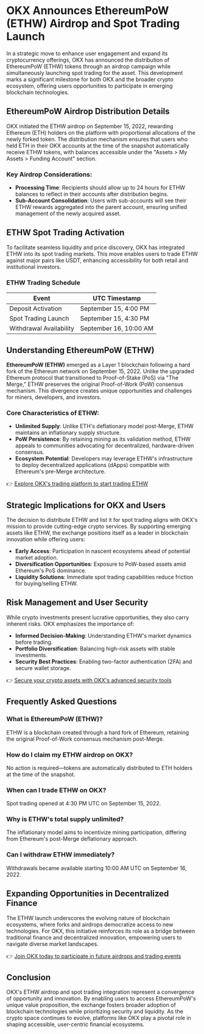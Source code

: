 # OKX Announces EthereumPoW (ETHW) Airdrop and Spot Trading Launch  

In a strategic move to enhance user engagement and expand its cryptocurrency offerings, OKX has announced the distribution of EthereumPoW (ETHW) tokens through an airdrop campaign while simultaneously launching spot trading for the asset. This development marks a significant milestone for both OKX and the broader crypto ecosystem, offering users opportunities to participate in emerging blockchain technologies.  

## EthereumPoW Airdrop Distribution Details  

OKX initiated the ETHW airdrop on September 15, 2022, rewarding Ethereum (ETH) holders on the platform with proportional allocations of the newly forked token. The distribution mechanism ensures that users who held ETH in their OKX accounts at the time of the snapshot automatically receive ETHW tokens, with balances accessible under the "Assets > My Assets > Funding Account" section.  

### Key Airdrop Considerations:  
- **Processing Time**: Recipients should allow up to 24 hours for ETHW balances to reflect in their accounts after distribution begins.  
- **Sub-Account Consolidation**: Users with sub-accounts will see their ETHW rewards aggregated into the parent account, ensuring unified management of the newly acquired asset.  

## ETHW Spot Trading Activation  

To facilitate seamless liquidity and price discovery, OKX has integrated ETHW into its spot trading markets. This move enables users to trade ETHW against major pairs like USDT, enhancing accessibility for both retail and institutional investors.  

### ETHW Trading Schedule  
| Event                     | UTC Timestamp               |  
|---------------------------|-----------------------------|  
| Deposit Activation         | September 15, 4:00 PM       |  
| Spot Trading Launch        | September 15, 4:30 PM       |  
| Withdrawal Availability    | September 16, 10:00 AM      |  

## Understanding EthereumPoW (ETHW)  

**EthereumPoW (ETHW)** emerged as a Layer 1 blockchain following a hard fork of the Ethereum network on September 15, 2022. Unlike the upgraded Ethereum protocol that transitioned to Proof-of-Stake (PoS) via "The Merge," ETHW preserves the original Proof-of-Work (PoW) consensus mechanism. This divergence creates unique opportunities and challenges for miners, developers, and investors.  

### Core Characteristics of ETHW:  
- **Unlimited Supply**: Unlike ETH's deflationary model post-Merge, ETHW maintains an inflationary supply structure.  
- **PoW Persistence**: By retaining mining as its validation method, ETHW appeals to communities advocating for decentralized, hardware-driven consensus.  
- **Ecosystem Potential**: Developers may leverage ETHW's infrastructure to deploy decentralized applications (dApps) compatible with Ethereum's pre-Merge architecture.  

👉 [Explore OKX's trading platform to start trading ETHW](https://bit.ly/okx-bonus)  

## Strategic Implications for OKX and Users  

The decision to distribute ETHW and list it for spot trading aligns with OKX's mission to provide cutting-edge crypto services. By supporting emerging assets like ETHW, the exchange positions itself as a leader in blockchain innovation while offering users:  
- **Early Access**: Participation in nascent ecosystems ahead of potential market adoption.  
- **Diversification Opportunities**: Exposure to PoW-based assets amid Ethereum's PoS dominance.  
- **Liquidity Solutions**: Immediate spot trading capabilities reduce friction for buying/selling ETHW.  

## Risk Management and User Security  

While crypto investments present lucrative opportunities, they also carry inherent risks. OKX emphasizes the importance of:  
- **Informed Decision-Making**: Understanding ETHW's market dynamics before trading.  
- **Portfolio Diversification**: Balancing high-risk assets with stable investments.  
- **Security Best Practices**: Enabling two-factor authentication (2FA) and secure wallet storage.  

👉 [Secure your crypto assets with OKX's advanced security tools](https://bit.ly/okx-bonus)  

## Frequently Asked Questions  

### What is EthereumPoW (ETHW)?  
ETHW is a blockchain created through a hard fork of Ethereum, retaining the original Proof-of-Work consensus mechanism post-Merge.  

### How do I claim my ETHW airdrop on OKX?  
No action is required—tokens are automatically distributed to ETH holders at the time of the snapshot.  

### When can I trade ETHW on OKX?  
Spot trading opened at 4:30 PM UTC on September 15, 2022.  

### Why is ETHW's total supply unlimited?  
The inflationary model aims to incentivize mining participation, differing from Ethereum's post-Merge deflationary approach.  

### Can I withdraw ETHW immediately?  
Withdrawals became available starting 10:00 AM UTC on September 16, 2022.  

## Expanding Opportunities in Decentralized Finance  

The ETHW launch underscores the evolving nature of blockchain ecosystems, where forks and airdrops democratize access to new technologies. For OKX, this initiative reinforces its role as a bridge between traditional finance and decentralized innovation, empowering users to navigate diverse market landscapes.  

👉 [Join OKX today to participate in future airdrops and trading events](https://bit.ly/okx-bonus)  

## Conclusion  

OKX's ETHW airdrop and spot trading integration represent a convergence of opportunity and innovation. By enabling users to access EthereumPoW's unique value proposition, the exchange fosters broader adoption of blockchain technologies while prioritizing security and liquidity. As the crypto space continues to evolve, platforms like OKX play a pivotal role in shaping accessible, user-centric financial ecosystems.  
